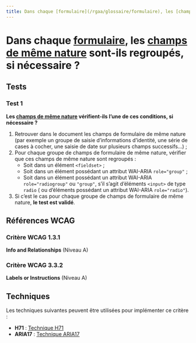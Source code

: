 ```yaml
---
title: Dans chaque [formulaire](/rgaa/glossaire/formulaire), les [champs de même nature](/rgaa/glossaire/champs-de-meme-nature) sont-ils regroupés, si nécessaire ?
---
```


# Dans chaque [formulaire](/rgaa/glossaire/formulaire), les [champs de même nature](/rgaa/glossaire/champs-de-meme-nature) sont-ils regroupés, si nécessaire ?



## Tests

### Test 1

**Les [champs de même nature](/rgaa/glossaire/champs-de-meme-nature) vérifient-ils l’une de ces conditions, si nécessaire ?**

1. Retrouver dans le document les champs de formulaire de même nature (par exemple un groupe de saisie d’informations d’identité, une série de cases à cocher, une saisie de date sur plusieurs champs successifs…) ;
2. Pour chaque groupe de champs de formulaire de même nature, vérifier que ces champs de même nature sont regroupés :
   - Soit dans un élément `<fieldset>` ;
   - Soit dans un élément possédant un attribut WAI-ARIA `role="group"` ;
   - Soit dans un élément possédant un attribut WAI-ARIA `role="radiogroup"` ou `"group"`, s’il s’agit d’éléments `<input>` de type `radio` ( ou d’éléments possédant un attribut WAI-ARIA `role="radio"`).
3. Si c’est le cas pour chaque groupe de champs de formulaire de même nature, **le test est validé**.



## Références WCAG

### Critère WCAG 1.3.1

**Info and Relationships** (Niveau A)

### Critère WCAG 3.3.2

**Labels or Instructions** (Niveau A)



## Techniques

Les techniques suivantes peuvent être utilisées pour implémenter ce critère :

- **H71** : [Technique H71](https://www.w3.org/WAI/WCAG21/Techniques/html/H71)
- **ARIA17** : [Technique ARIA17](https://www.w3.org/WAI/WCAG21/Techniques/html/ARIA17)
